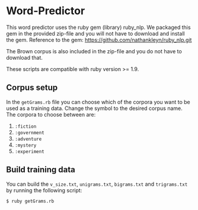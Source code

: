 Word-Predictor
==============
This word predictor uses the ruby gem (library) ruby_nlp. We packaged this gem in the provided zip-file and you will not have to download and install the gem. Reference to the gem: https://github.com/nathankleyn/ruby_nlp.git

The Brown corpus is also included in the zip-file and you do not have to download that.

These scripts are compatible with ruby version >= 1.9.

## Corpus setup
In the `getGrams.rb` file you can choose which of the corpora you want to be used as a training data. Change the symbol to the desired corpus name. The corpora to choose between are:

1. `:fiction`
2. `:government`
3. `:adventure`
4. `:mystery`
5. `:experiment`

## Build training data
You can build the `v_size.txt`, `unigrams.txt`, `bigrams.txt` and `trigrams.txt` by running the following script:
```sh
$ ruby getGrams.rb
```
